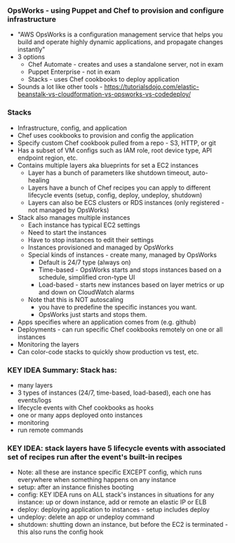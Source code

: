 ### OpsWorks - using Puppet and Chef to provision and configure infrastructure
- "AWS OpsWorks is a configuration management service that helps you build and operate highly dynamic applications, and propagate changes instantly"
- 3 options
  - Chef Automate - creates and uses a standalone server, not in exam
  - Puppet Enterprise - not in exam
  - Stacks - uses Chef cookbooks to deploy application
- Sounds a lot like other tools - https://tutorialsdojo.com/elastic-beanstalk-vs-cloudformation-vs-opsworks-vs-codedeploy/

### Stacks
- Infrastructure, config, and application 
- Chef uses cookbooks to provision and config the application
- Specify custom Chef cookbook pulled from a repo - S3, HTTP, or git
- Has a subset of VM configs such as IAM role, root device type, API endpoint region, etc.
- Contains multiple layers aka blueprints for set a EC2 instances
  - Layer has a bunch of parameters like shutdown timeout, auto-healing 
  - Layers have a bunch of Chef recipes you can apply to different lifecycle events (setup, config, deploy, undeploy, shutdown)
  - Layers can also be ECS clusters or RDS instances (only registered - not managed by OpsWorks)
- Stack also manages multiple instances
  - Each instance has typical EC2 settings
  - Need to start the instances 
  - Have to stop instances to edit their settings
  - Instances provisioned and managed by OpsWorks
  - Special kinds of instances - create many, managed by OpsWorks
    - Default is 24/7 type (always on)
    - Time-based - OpsWorks starts and stops instances based on a schedule, simplified cron-type UI
	- Load-based - starts new instances based on layer metrics or up and down on CloudWatch alarms
  - Note that this is NOT autoscaling 
    - you have to predefine the specific instances you want. 
    - OpsWorks just starts and stops them.
- Apps specifies where an application comes from (e.g. github)
- Deployments - can run specific Chef cookbooks remotely on one or all instances
- Monitoring the layers
- Can color-code stacks to quickly show production vs test, etc.

### KEY IDEA Summary: Stack has:
- many layers
- 3 types of instances (24/7, time-based, load-based), each one has events/logs
- lifecycle events with Chef cookbooks as hooks
- one or many apps deployed onto instances
- monitoring
- run remote commands

### KEY IDEA: stack layers have 5 lifecycle events with associated set of recipes run after the event's built-in recipes
- Note: all these are instance specific EXCEPT config, which runs everywhere when something happens on any instance
- setup: after an instance finishes booting
- config: KEY IDEA runs on ALL stack's instances in situations for any instance: up or down instance, add or remote an elastic IP or ELB
- deploy: deploying application to instances - setup includes deploy
- undeploy: delete an app or undeploy command
- shutdown: shutting down an instance, but before the EC2 is terminated - this also runs the config hook
